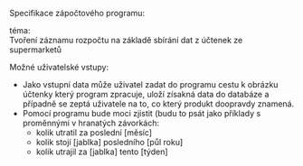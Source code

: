 Specifikace zápočtového programu:

téma:  
Tvoření záznamu rozpočtu na základě sbírání dat z účtenek ze supermarketů

Možné uživatelské vstupy:
- Jako vstupní data může uživatel zadat do programu cestu k obrázku účtenky který program zpracuje, uloží zísakná data do databáze a případně se zeptá uživatele na to, co který produkt doopravdy znamená.
- Pomocí programu bude moci zjistit (budu to psát jako příklady s proměnnými v hranatých závorkách: 
    - kolik utratil za poslední [měsíc]
    - kolik stojí [jablka] posledního [půl roku]
    - kolik utrajil za [jablka] tento [týden]








